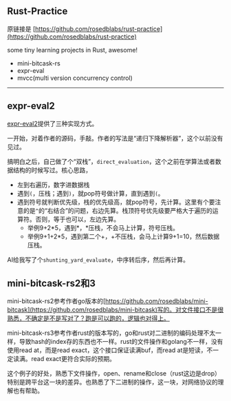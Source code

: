## Rust-Practice

原链接是 [https://github.com/rosedblabs/rust-practice](https://github.com/rosedblabs/rust-practice)

some tiny learning projects in Rust, awesome!

* mini-bitcask-rs
* expr-eval
* mvcc(multi version concurrency control)

***



## expr-eval2

[expr-eval2](./expr-eval2)提供了三种实现方式。



一开始，对着作者的源码，手敲。作者的写法是“递归下降解析器”，这个以前没有见过。



搞明白之后，自己做了个“双栈”，`direct_evaluation`，这个之前在学算法或者数据结构的时候写过。核心思路，

- 左到右遍历，数字进数据栈
- 遇到`(`，压栈；遇到`)`，就pop符号做计算，直到遇到`(`。
- 遇到符号就判断优先级，栈的优先级高，就pop符号，先计算。这里有个要注意的是`^`的“右结合”的问题，右边先算。栈顶符号优先级要严格大于遍历的运算符。否则，等于也可以，左边先算。
  - 举例9+2\*5，遇到\*，\*压栈，不会马上计算，符号压栈。
  - 举例9+1+2\*5，遇到第二个+，+不压栈，会马上计算9+1=10，然后数据压栈。



AI给我写了个`shunting_yard_evaluate`，中序转后序，然后再计算。


## mini-bitcask-rs2和3

mini-bitcask-rs2参考作者go版本的[https://github.com/rosedblabs/mini-bitcask](https://github.com/rosedblabs/mini-bitcask)写的。对文件接口不是很熟悉，不确定是不是写对了？跑是可以跑的，逻辑也对得上。

mini-bitcask-rs3参考作者rust的版本写的，go和rust对二进制的编码处理不太一样，导致hash的index存的东西也不一样。rust的文件操作和golang不一样，没有使用read at，而是read exact，这个接口保证读满buf，而read at是短读，不一定读满。read exact更符合实际的预期。

这个例子的好处，熟悉下文件操作，open、rename和close（rust这边是drop）特别是跨平台这一块的差异。也熟悉了下二进制的操作，这一块，对网络协议的理解也有帮助。